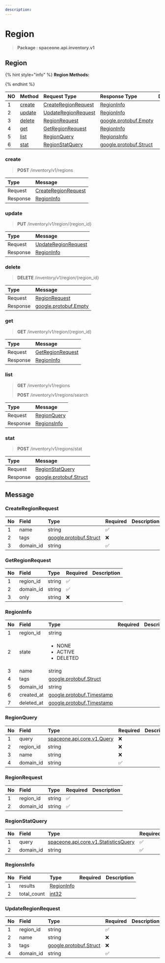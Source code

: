 ```yaml
---
description:  
---
```

# Region

>  **Package : spaceone.api.inventory.v1**

## Region

{% hint style="info" %}
**Region Methods:**

{%  endhint %}


| NO |  Method | Request Type | Response Type | Description |
| :--- | :--- | :--- | :--- | :--- |
| 1 | [create](Region.md#create)| [CreateRegionRequest](Region.md#createregionrequest) | [RegionInfo](Region.md#regioninfo) |  |
| 2 | [update](Region.md#update)| [UpdateRegionRequest](Region.md#updateregionrequest) | [RegionInfo](Region.md#regioninfo) |  |
| 3 | [delete](Region.md#delete)| [RegionRequest](Region.md#regionrequest) |[google.protobuf.Empty](https://github.com/protocolbuffers/protobuf/blob/master/src/google/protobuf/empty.proto)|  |
| 4 | [get](Region.md#get)| [GetRegionRequest](Region.md#getregionrequest) | [RegionInfo](Region.md#regioninfo) |  |
| 5 | [list](Region.md#list)| [RegionQuery](Region.md#regionquery) | [RegionsInfo](Region.md#regionsinfo) |  |
| 6 | [stat](Region.md#stat)| [RegionStatQuery](Region.md#regionstatquery) |[google.protobuf.Struct](https://github.com/protocolbuffers/protobuf/blob/master/src/google/protobuf/struct.proto)|  |

### create
> **POST** /inventory/v1/regions
>



| Type | Message |
| :--- | :--- |
| Request | [CreateRegionRequest](Region.md#createregionrequest) |
| Response |  [RegionInfo](Region.md#regioninfo)  |



### update
> **PUT** /inventory/v1/region/{region_id}
>



| Type | Message |
| :--- | :--- |
| Request | [UpdateRegionRequest](Region.md#updateregionrequest) |
| Response |  [RegionInfo](Region.md#regioninfo)  |



### delete
> **DELETE** /inventory/v1/region/{region_id}
>



| Type | Message |
| :--- | :--- |
| Request | [RegionRequest](Region.md#regionrequest) |
| Response | [google.protobuf.Empty](https://github.com/protocolbuffers/protobuf/blob/master/src/google/protobuf/empty.proto) |



### get
> **GET** /inventory/v1/region/{region_id}
>



| Type | Message |
| :--- | :--- |
| Request | [GetRegionRequest](Region.md#getregionrequest) |
| Response |  [RegionInfo](Region.md#regioninfo)  |



### list
> **GET** /inventory/v1/regions
>
> **POST** /inventory/v1/regions/search




| Type | Message |
| :--- | :--- |
| Request | [RegionQuery](Region.md#regionquery) |
| Response |  [RegionsInfo](Region.md#regionsinfo)  |



### stat
> **POST** /inventory/v1/regions/stat
>



| Type | Message |
| :--- | :--- |
| Request | [RegionStatQuery](Region.md#regionstatquery) |
| Response | [google.protobuf.Struct](https://github.com/protocolbuffers/protobuf/blob/master/src/google/protobuf/struct.proto) |





## Message

### CreateRegionRequest
| No | Field | Type | Required | Description |
| :--- | :--- | :--- | :--- | :--- |
| 1 | name |string|✅||
| 2 | tags |[google.protobuf.Struct](https://github.com/protocolbuffers/protobuf/blob/master/src/google/protobuf/struct.proto)|❌||
| 3 | domain_id |string|✅||

### GetRegionRequest
| No | Field | Type | Required | Description |
| :--- | :--- | :--- | :--- | :--- |
| 1 | region_id |string|✅||
| 2 | domain_id |string|✅||
| 3 | only |string|❌||

### RegionInfo
<table>
  <thead>
    <tr>
      <th style="text-align:left">No</th>
      <th style="text-align:left">Field</th>
      <th style="text-align:left">Type</th>
      <th style="text-align:left">Required</th>
      <th style="text-align:left">Description</th>
    </tr>
  </thead>
  <tbody>
    <tr>
      <td style="text-align:left">1</td>
      <td style="text-align:left">region_id</td>
      <td style="text-align:left">string</td>
<td style="text-align:left"></td>

   </tr>
    <tr>
      <td style="text-align:left">2</td>
      <td style="text-align:left">state</td>
      <td style="text-align:left"><ul>
          	<li>NONE</li>
          	<li>ACTIVE</li>
          	<li>DELETED</li>
        </ul></td>
<td style="text-align:left"></td>

   </tr>
    <tr>
      <td style="text-align:left">3</td>
      <td style="text-align:left">name</td>
      <td style="text-align:left">string</td>
<td style="text-align:left"></td>

   </tr>
    <tr>
      <td style="text-align:left">4</td>
      <td style="text-align:left">tags</td>
      <td style="text-align:left"><a href="https://github.com/protocolbuffers/protobuf/blob/master/src/google/protobuf/struct.proto">google.protobuf.Struct</a></td>
<td style="text-align:left"></td>

   </tr>
    <tr>
      <td style="text-align:left">5</td>
      <td style="text-align:left">domain_id</td>
      <td style="text-align:left">string</td>
<td style="text-align:left"></td>

   </tr>
    <tr>
      <td style="text-align:left">6</td>
      <td style="text-align:left">created_at</td>
      <td style="text-align:left"><a href="https://github.com/protocolbuffers/protobuf/blob/master/src/google/protobuf/timestamp.proto">google.protobuf.Timestamp</a></td>
<td style="text-align:left"></td>

   </tr>
    <tr>
      <td style="text-align:left">7</td>
      <td style="text-align:left">deleted_at</td>
      <td style="text-align:left"><a href="https://github.com/protocolbuffers/protobuf/blob/master/src/google/protobuf/timestamp.proto">google.protobuf.Timestamp</a></td>
<td style="text-align:left"></td>

   </tr>
  </tbody>
</table>


### RegionQuery
| No | Field | Type | Required | Description |
| :--- | :--- | :--- | :--- | :--- |
| 1 | query |[spaceone.api.core.v1.Query](https://spaceone-dev.gitbook.io/api-reference/common-v1/search-query)|❌||
| 2 | region_id |string|❌||
| 3 | name |string|❌||
| 4 | domain_id |string|✅||

### RegionRequest
| No | Field | Type | Required | Description |
| :--- | :--- | :--- | :--- | :--- |
| 1 | region_id |string|✅||
| 2 | domain_id |string|✅||

### RegionStatQuery
| No | Field | Type | Required | Description |
| :--- | :--- | :--- | :--- | :--- |
| 1 | query |[spaceone.api.core.v1.StatisticsQuery](https://spaceone-dev.gitbook.io/api-reference/common-v1/statistics-query)|✅||
| 2 | domain_id |string|✅||

### RegionsInfo
| No | Field | Type | Required | Description |
| :--- | :--- | :--- | :--- | :--- |
| 1 | results |[RegionInfo](Region.md#regioninfo)|||
| 2 | total_count |[int32](https://github.com/protocolbuffers/protobuf/blob/master/src/google/protobuf/type.proto)|||

### UpdateRegionRequest
| No | Field | Type | Required | Description |
| :--- | :--- | :--- | :--- | :--- |
| 1 | region_id |string|✅||
| 2 | name |string|❌||
| 3 | tags |[google.protobuf.Struct](https://github.com/protocolbuffers/protobuf/blob/master/src/google/protobuf/struct.proto)|❌||
| 4 | domain_id |string|✅||
